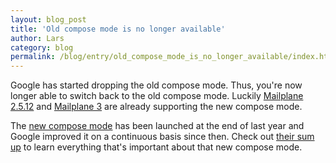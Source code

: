```yaml
---
layout: blog_post
title: 'Old compose mode is no longer available'
author: Lars
category: blog
permalink: /blog/entry/old_compose_mode_is_no_longer_available/index.html
---
```


Google has started dropping the old compose mode. Thus, you're now longer able to switch back to the old compose mode. Luckily [Mailplane 2.5.12](/download) and [Mailplane 3](/download) are already supporting the new compose mode.

The [new compose mode](http://gmailblog.blogspot.ch/2012/10/introducing-new-compose-in-gmail.html) has been launched at the end of last year and Google improved it on a continuous basis since then. Check out [their sum up](https://support.google.com/mail/answer/2645922?p=newcompose&hl=en&rd=1) to learn everything that's important about that new compose mode.
